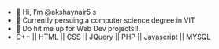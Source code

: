 - 👋 Hi, I’m @akshaynair5 s
- 👀 Currently persuing a computer science degree in VIT
- 💞️ Do hit me up for Web Dev projects!!.
- C++ || HTML || CSS || JQuery || PHP || Javascript || MYSQL

<!---
akshaynair5/akshaynair5 is a ✨ special ✨ repository because its `README.md` (this file) appears on your GitHub profile.
You can click the Preview link to take a look at your changes.
--->
